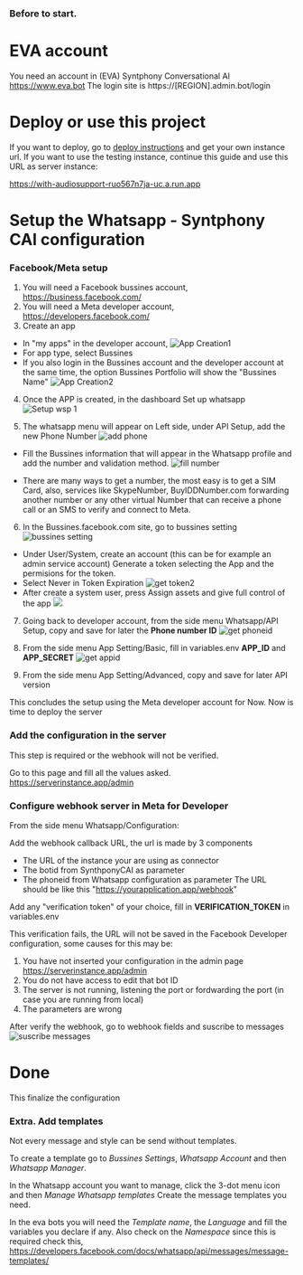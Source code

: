 ### Before to start.

# EVA account
You need an account in (EVA) Syntphony Conversational AI https://www.eva.bot
The login site is https://[REGION].admin.bot/login

# Deploy or use this project

If you want to deploy, go to [deploy instructions](/deploy.md) and get your own instance url.
If you want to use the testing instance, continue this guide and use this URL as server instance:

https://with-audiosupport-ruo567n7ja-uc.a.run.app


# Setup the Whatsapp - Syntphony CAI configuration
### Facebook/Meta setup 
1. You will need a Facebook bussines account, https://business.facebook.com/
2. You will need a Meta developer account, https://developers.facebook.com/
3. Create an app
 * In "my apps" in the developer account, 
    ![App Creation1](/tutorial%20pictures/create%20app1.png) 
* For app type, select Bussines
* If you also login in the Bussines account and the developer account at the same time, the option Bussines Portfolio will show the "Bussines Name" ![App Creation2](/tutorial%20pictures/create%20app2.png)
    
4. Once the APP is created, in the dashboard Set up whatsapp ![Setup wsp 1](/tutorial%20pictures/setup%20wsp%201.png)

5. The whatsapp menu will appear on Left side, under API Setup, add the new Phone Number
![add phone](/tutorial%20pictures/add%20phone%20number%201.png)

* Fill the Bussines information that will appear in the Whatsapp profile and add the number and validation method. 
![fill number](/tutorial%20pictures/add%20phone%20number%202.png)

* There are many ways to get a number, the most easy is to get a SIM Card, also, services like SkypeNumber, BuyIDDNumber.com forwarding another number or any other virtual Number that can receive a phone call or an SMS to verify and connect to Meta.

6. In the Bussines.facebook.com site, go to bussines setting ![bussines setting](/tutorial%20pictures/get%20token1.png)
* Under User/System, create an account (this can be for example an admin service account) 
Generate a token selecting the App and the permisions for the token. 
* Select Never in Token Expiration ![get token2](/tutorial%20pictures/generate%20token4.png)
* After create a system user, press Assign assets and give full control of the app
![](/tutorial%20pictures/add%20asset.png)

7. Going back to developer account, from the side menu Whatsapp/API Setup, copy and save for later the **Phone number ID** ![get phoneid](/tutorial%20pictures/numberid2.png)

8. From the side menu App Setting/Basic, fill in variables.env **APP_ID** and **APP_SECRET** ![get appid](/tutorial%20pictures/app%20secret.png)

8. From the side menu App Setting/Advanced, copy and save for later API version

This concludes the setup using the Meta developer account for Now. Now is time to deploy the server

### Add the configuration in the server

This step is required or the webhook will not be verified.

Go to this page and fill all the values asked.
https://serverinstance.app/admin

### Configure webhook server in Meta for Developer

From the side menu Whatsapp/Configuration:

Add the webhook callback URL, the url is made by 3 components
* The URL of the instance your are using as connector
* The botid from SynthponyCAI as parameter
* The phoneid from Whatsapp configuration as parameter
The URL should be like this "https://yourapplication.app/webhook" 

Add any "verification token" of your choice, fill in **VERIFICATION_TOKEN** in variables.env

This verification fails, the URL will not be saved in the Facebook Developer configuration, some causes for this may be:
1. You have not inserted your configuration in the admin page https://serverinstance.app/admin
1. You do not have access to edit that bot ID
2. The server is not running, listening the port or fordwarding the port (in case you are running from local)
3.  The parameters are wrong

After verify the webhook, go to webhook fields and suscribe to messages
![suscribe messages](/tutorial%20pictures/suscribe%20messages.png)

# Done
This finalize the configuration

### Extra. Add templates

Not every message and style can be send without templates.

To create a template go to *Bussines Settings*, *Whatsapp Account* and then *Whatsapp Manager*.

In the Whatsapp account you want to manage, click the 3-dot menu icon and then *Manage Whatsapp templates*
Create the message templates you need.
 
In the eva bots you will need the *Template name*, the *Language* and fill the variables you declare if any.
Also check on the *Namespace* since this is required
check this, https://developers.facebook.com/docs/whatsapp/api/messages/message-templates/





